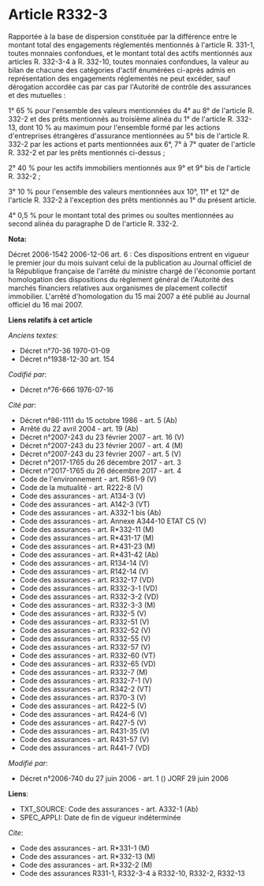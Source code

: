 # Article R332-3

Rapportée à la base de dispersion constituée par la différence entre le montant total des engagements réglementés mentionnés
à l'article R. 331-1, toutes monnaies confondues, et le montant total des actifs mentionnés aux articles R. 332-3-4 à R.
332-10, toutes monnaies confondues, la valeur au bilan de chacune des catégories d'actif énumérées ci-après admis en
représentation des engagements réglementés ne peut excéder, sauf dérogation accordée cas par cas par l'Autorité de contrôle
des assurances et des mutuelles :

1° 65 % pour l'ensemble des valeurs mentionnées du 4° au 8° de l'article R. 332-2 et des prêts mentionnés au troisième alinéa
du 1° de l'article R. 332-13, dont 10 % au maximum pour l'ensemble formé par les actions d'entreprises étrangères d'assurance
mentionnées au 5° bis de l'article R. 332-2 par les actions et parts mentionnées aux 6°, 7° à 7° quater de l'article R. 332-2
et par les prêts mentionnés ci-dessus ;

2° 40 % pour les actifs immobiliers mentionnés aux 9° et 9° bis de l'article R. 332-2 ;

3° 10 % pour l'ensemble des valeurs mentionnées aux 10°, 11° et 12° de l'article R. 332-2 à l'exception des prêts mentionnés
au 1° du présent article.

4° 0,5 % pour le montant total des primes ou soultes mentionnées au second alinéa du paragraphe D de l'article R. 332-2.

**Nota:**

Décret 2006-1542 2006-12-06 art. 6 : Ces dispositions entrent en vigueur le premier jour du mois suivant celui de la
publication au Journal officiel de la République française de l'arrêté du ministre chargé de l'économie portant homologation
des dispositions du règlement général de l'Autorité des marchés financiers relatives aux organismes de placement collectif
immobilier. L'arrêté d'homologation du 15 mai 2007 a été publié au Journal officiel du 16 mai 2007.

**Liens relatifs à cet article**

_Anciens textes_:

  - Décret n°70-36 1970-01-09
  - Décret n°1938-12-30 art. 154

_Codifié par_:

  - Décret n°76-666 1976-07-16

_Cité par_:

  - Décret n°86-1111 du 15 octobre 1986 - art. 5 (Ab)
  - Arrêté du 22 avril 2004 - art. 19 (Ab)
  - Décret n°2007-243 du 23 février 2007 - art. 16 (V)
  - Décret n°2007-243 du 23 février 2007 - art. 4 (M)
  - Décret n°2007-243 du 23 février 2007 - art. 5 (V)
  - Décret n°2017-1765 du 26 décembre 2017 - art. 3
  - Décret n°2017-1765 du 26 décembre 2017 - art. 4
  - Code de l'environnement - art. R561-9 (V)
  - Code de la mutualité - art. R222-8 (V)
  - Code des assurances - art. A134-3 (V)
  - Code des assurances - art. A142-3 (VT)
  - Code des assurances - art. A332-1 bis (Ab)
  - Code des assurances - art. Annexe A344-10 ETAT C5 (V)
  - Code des assurances - art. R*332-11 (M)
  - Code des assurances - art. R*431-17 (M)
  - Code des assurances - art. R*431-23 (M)
  - Code des assurances - art. R*431-42 (Ab)
  - Code des assurances - art. R134-14 (V)
  - Code des assurances - art. R142-14 (V)
  - Code des assurances - art. R332-17 (VD)
  - Code des assurances - art. R332-3-1 (VD)
  - Code des assurances - art. R332-3-2 (VD)
  - Code des assurances - art. R332-3-3 (M)
  - Code des assurances - art. R332-5 (V)
  - Code des assurances - art. R332-51 (V)
  - Code des assurances - art. R332-52 (V)
  - Code des assurances - art. R332-55 (V)
  - Code des assurances - art. R332-57 (V)
  - Code des assurances - art. R332-60 (VT)
  - Code des assurances - art. R332-65 (VD)
  - Code des assurances - art. R332-7 (M)
  - Code des assurances - art. R332-7-1 (V)
  - Code des assurances - art. R342-2 (VT)
  - Code des assurances - art. R370-3 (V)
  - Code des assurances - art. R422-5 (V)
  - Code des assurances - art. R424-6 (V)
  - Code des assurances - art. R427-5 (V)
  - Code des assurances - art. R431-35 (V)
  - Code des assurances - art. R431-57 (V)
  - Code des assurances - art. R441-7 (VD)

_Modifié par_:

  - Décret n°2006-740 du 27 juin 2006 - art. 1 () JORF 29 juin 2006

**Liens**:

  - TXT_SOURCE: Code des assurances - art. A332-1 (Ab)
  - SPEC_APPLI: Date de fin de vigueur indéterminée

_Cite_:

  - Code des assurances - art. R*331-1 (M)
  - Code des assurances - art. R*332-13 (M)
  - Code des assurances - art. R*332-2 (M)
  - Code des assurances R331-1, R332-3-4 à R332-10, R332-2, R332-13
